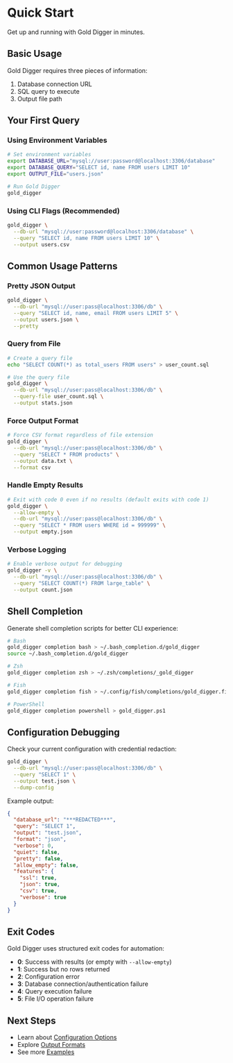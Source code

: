 # Quick Start

Get up and running with Gold Digger in minutes.

## Basic Usage

Gold Digger requires three pieces of information:

1. Database connection URL
2. SQL query to execute
3. Output file path

## Your First Query

### Using Environment Variables

```bash
# Set environment variables
export DATABASE_URL="mysql://user:password@localhost:3306/database"
export DATABASE_QUERY="SELECT id, name FROM users LIMIT 10"
export OUTPUT_FILE="users.json"

# Run Gold Digger
gold_digger
```

### Using CLI Flags (Recommended)

```bash
gold_digger \
  --db-url "mysql://user:password@localhost:3306/database" \
  --query "SELECT id, name FROM users LIMIT 10" \
  --output users.csv
```

## Common Usage Patterns

### Pretty JSON Output

```bash
gold_digger \
  --db-url "mysql://user:pass@localhost:3306/db" \
  --query "SELECT id, name, email FROM users LIMIT 5" \
  --output users.json \
  --pretty
```

### Query from File

```bash
# Create a query file
echo "SELECT COUNT(*) as total_users FROM users" > user_count.sql

# Use the query file
gold_digger \
  --db-url "mysql://user:pass@localhost:3306/db" \
  --query-file user_count.sql \
  --output stats.json
```

### Force Output Format

```bash
# Force CSV format regardless of file extension
gold_digger \
  --db-url "mysql://user:pass@localhost:3306/db" \
  --query "SELECT * FROM products" \
  --output data.txt \
  --format csv
```

### Handle Empty Results

```bash
# Exit with code 0 even if no results (default exits with code 1)
gold_digger \
  --allow-empty \
  --db-url "mysql://user:pass@localhost:3306/db" \
  --query "SELECT * FROM users WHERE id = 999999" \
  --output empty.json
```

### Verbose Logging

```bash
# Enable verbose output for debugging
gold_digger -v \
  --db-url "mysql://user:pass@localhost:3306/db" \
  --query "SELECT COUNT(*) FROM large_table" \
  --output count.json
```

## Shell Completion

Generate shell completion scripts for better CLI experience:

```bash
# Bash
gold_digger completion bash > ~/.bash_completion.d/gold_digger
source ~/.bash_completion.d/gold_digger

# Zsh
gold_digger completion zsh > ~/.zsh/completions/_gold_digger

# Fish
gold_digger completion fish > ~/.config/fish/completions/gold_digger.fish

# PowerShell
gold_digger completion powershell > gold_digger.ps1
```

## Configuration Debugging

Check your current configuration with credential redaction:

```bash
gold_digger \
  --db-url "mysql://user:pass@localhost:3306/db" \
  --query "SELECT 1" \
  --output test.json \
  --dump-config
```

Example output:

```json
{
  "database_url": "***REDACTED***",
  "query": "SELECT 1",
  "output": "test.json",
  "format": "json",
  "verbose": 0,
  "quiet": false,
  "pretty": false,
  "allow_empty": false,
  "features": {
    "ssl": true,
    "json": true,
    "csv": true,
    "verbose": true
  }
}
```

## Exit Codes

Gold Digger uses structured exit codes for automation:

- **0**: Success with results (or empty with `--allow-empty`)
- **1**: Success but no rows returned
- **2**: Configuration error
- **3**: Database connection/authentication failure
- **4**: Query execution failure
- **5**: File I/O operation failure

## Next Steps

- Learn about [Configuration Options](configuration.md)
- Explore [Output Formats](output-formats.md)
- See more [Examples](examples.md)
